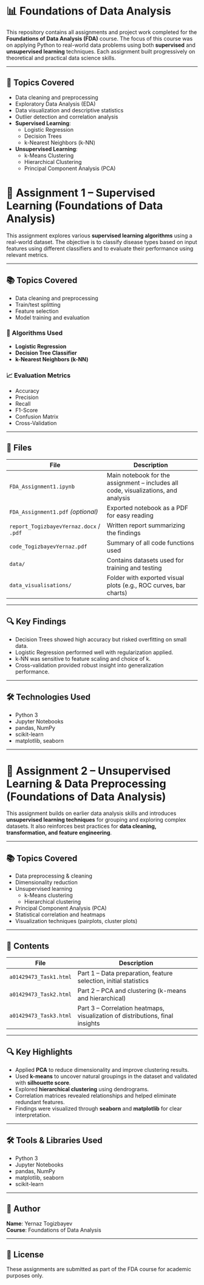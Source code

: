 # 📊 Foundations of Data Analysis

This repository contains all assignments and project work completed for the **Foundations of Data Analysis (FDA)** course. The focus of this course was on applying Python to real-world data problems using both **supervised** and **unsupervised learning** techniques. Each assignment built progressively on theoretical and practical data science skills.

---

## 🧠 Topics Covered

- Data cleaning and preprocessing
- Exploratory Data Analysis (EDA)
- Data visualization and descriptive statistics
- Outlier detection and correlation analysis
- **Supervised Learning**:
  - Logistic Regression
  - Decision Trees
  - k-Nearest Neighbors (k-NN)
- **Unsupervised Learning**:
  - k-Means Clustering
  - Hierarchical Clustering
  - Principal Component Analysis (PCA)

# 📌 Assignment 1 – Supervised Learning (Foundations of Data Analysis)

This assignment explores various **supervised learning algorithms** using a real-world dataset. The objective is to classify disease types based on input features using different classifiers and to evaluate their performance using relevant metrics.

---

## 📚 Topics Covered

- Data cleaning and preprocessing
- Train/test splitting
- Feature selection
- Model training and evaluation

### 🧠 Algorithms Used
- **Logistic Regression**
- **Decision Tree Classifier**
- **k-Nearest Neighbors (k-NN)**

### 📈 Evaluation Metrics
- Accuracy
- Precision
- Recall
- F1-Score
- Confusion Matrix
- Cross-Validation

---

## 📁 Files

| File | Description |
|------|-------------|
| `FDA_Assignment1.ipynb` | Main notebook for the assignment – includes all code, visualizations, and analysis |
| `FDA_Assignment1.pdf` *(optional)* | Exported notebook as a PDF for easy reading |
| `report_TogizbayevYernaz.docx` / `.pdf` | Written report summarizing the findings |
| `code_TogizbayevYernaz.pdf` | Summary of all code functions used |
| `data/` | Contains datasets used for training and testing |
| `data_visualisations/` | Folder with exported visual plots (e.g., ROC curves, bar charts) |

---

## 🔍 Key Findings

- Decision Trees showed high accuracy but risked overfitting on small data.
- Logistic Regression performed well with regularization applied.
- k-NN was sensitive to feature scaling and choice of k.
- Cross-validation provided robust insight into generalization performance.

---

## 🛠 Technologies Used

- Python 3
- Jupyter Notebooks
- pandas, NumPy
- scikit-learn
- matplotlib, seaborn

---


# 📌 Assignment 2 – Unsupervised Learning & Data Preprocessing (Foundations of Data Analysis)

This assignment builds on earlier data analysis skills and introduces **unsupervised learning techniques** for grouping and exploring complex datasets. It also reinforces best practices for **data cleaning, transformation, and feature engineering**.

---

## 📚 Topics Covered

- Data preprocessing & cleaning
- Dimensionality reduction
- Unsupervised learning
  - k-Means clustering
  - Hierarchical clustering
- Principal Component Analysis (PCA)
- Statistical correlation and heatmaps
- Visualization techniques (pairplots, cluster plots)

---

## 📁 Contents

| File | Description |
|------|-------------|
| `a01429473_Task1.html` | Part 1 – Data preparation, feature selection, initial statistics |
| `a01429473_Task2.html` | Part 2 – PCA and clustering (k-means and hierarchical) |
| `a01429473_Task3.html` | Part 3 – Correlation heatmaps, visualization of distributions, final insights |

---

## 🔍 Key Highlights

- Applied **PCA** to reduce dimensionality and improve clustering results.
- Used **k-means** to uncover natural groupings in the dataset and validated with **silhouette score**.
- Explored **hierarchical clustering** using dendrograms.
- Correlation matrices revealed relationships and helped eliminate redundant features.
- Findings were visualized through **seaborn** and **matplotlib** for clear interpretation.

---

## 🛠 Tools & Libraries Used

- Python 3
- Jupyter Notebooks
- pandas, NumPy
- matplotlib, seaborn
- scikit-learn

---

## 👤 Author

**Name**: Yernaz Togizbayev  
**Course**: Foundations of Data Analysis  

---

## 📄 License

These assignments are submitted as part of the FDA course for academic purposes only.
